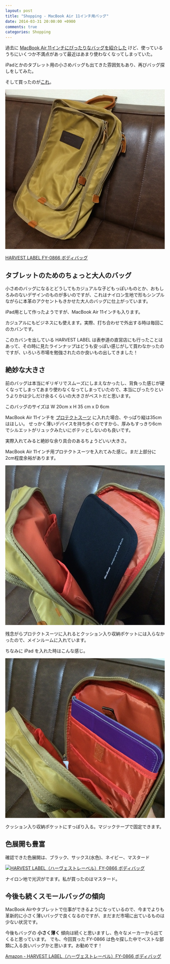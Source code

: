 ```yaml
---
layout: post
title: "Shopping - MacBook Air 11インチ用バッグ"
date: 2014-03-31 20:00:00 +0900
comments: true
categories: Shopping
---
```


過去に [MacBook Air 11インチにぴったりなバッグを紹介した][1] けど、使っているうちにいくつか不満点があって最近はあまり使わなくなってしまっていた。

iPadとかのタブレット用の小さめバッグも出てきた雰囲気もあり、再びバッグ探しをしてみた。

そして買ったのが[これ][2]。

![macbook-air-bag-fy-0866](/images/20140331-macbook-air-bag-fy-0866.jpg)

[HARVEST LABEL FY-0866 ボディバッグ][2]

## タブレットのためのちょっと大人のバッグ

小さめのバッグになるとどうしてもカジュアルな子どもっぽいものとか、おもしろみのないデザインのものが多いのですが、これはナイロン生地で形もシンプルながらに本革のアクセントもきかせた大人のバッグに仕上がっています。

iPad用として作ったようですが、MacBook Air 11インチも入ります。

カジュアルにもビジネスにも使えます。実際、打ち合わせで外出する時は毎回このカバンです。

このカバンを出している HARVEST LABEL は表参道の直営店にも行ったことはあって、その時に見たラインナップはどうも安っぽい感じがして買わなかったのですが、いろいろ市場を勉強されたのか良いもの出してきました！

## 絶妙な大きさ

前のバッグは本当にギリギリでスムーズにしまえなかったし、背負った感じが硬くなってしまってあまり使わなくなってしまっていたので、本当にぴったりというよりかは少しだけ余るくらいの大きさがベストだと思います。

このバッグのサイズは W 20cm x H 35 cm x D 6cm

MacBook Air 11インチを [プロテクトスーツ][3] に入れた場合、やっぱり縦は35cmはほしい。
せっかく薄いデバイスを持ち歩くのですから、厚みもすっきり6cmでシルエットがリュックみたいにボテッとしないのも良いです。

実際入れてみると絶妙な余り具合のあるちょうどいい大きさ。

MacBook Air 11インチ用プロテクトスーツを入れてみた感じ。まだ上部分に2cm程度余裕があります。

![fy-0866-macbookair11](/images/20140331-fy-0866-macbookair11.jpg)

残念がらプロテクトスーツに入れるとクッション入り収納ポケットには入らなかったので、メインルームに入れています。

ちなみに iPad を入れた時はこんな感じ。

![fy-0866-ipad](/images/20140331-fy-0866-ipad.jpg)

クッション入り収納ポケットにすっぽり入る。マジックテープで固定できます。

## 色展開も豊富

確認できた色展開は、ブラック、サックス(水色)、ネイビー、マスタード

<a href="http://www.amazon.co.jp/exec/obidos/ASIN/B00C95KZ9K/dsea-22/ref=nosim/" rel="nofollow" target="_blank"><img src="http://ecx.images-amazon.com/images/I/518ZCSiCUoL._SY500_.jpg" style="border: none;" alt="HARVEST LABEL（ハーヴェストレーベル）FY-0866 ボディバッグ" /></a> 

ナイロン地で光沢がでます。私が買ったのはマスタード。

## 今後も続くスモールバッグの傾向

MacBook Airやタブレットで仕事ができるようになっているので、今までよりも革新的に小さく薄いバッグで良くなるのですが、まだまだ市場に出ているものは少ない状況です。

今後もバッグの **小さく薄く** 傾向は続くと思いますし、色々なメーカーから出てくると思っています。
でも、今回買った FY-0866 は色々探した中でベストな部類に入る良いバッグかと思います。お勧めです！

[Amazon - HARVEST LABEL（ハーヴェストレーベル）FY-0866 ボディバッグ][2]

[1]: http://hirofukami.com/2012/10/31/macbook-air-11/
[2]: http://www.amazon.co.jp/exec/obidos/ASIN/B00C95KZ9K/dsea-22/ref=nosim/
[3]: http://www.amazon.co.jp/exec/obidos/ASIN/B004QZBAL8/dsea-22/ref=nosim/

